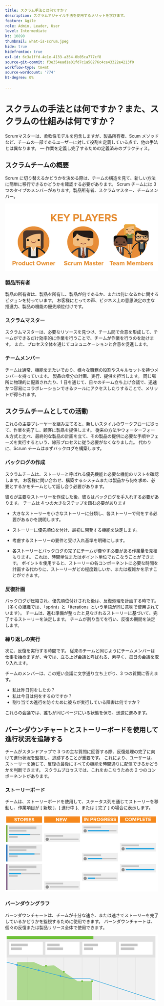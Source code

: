 ```yaml
---
title: スクラム手法とは何ですか？
description: スクラムアジャイル手法を使用するメリットを学びます。
feature: Agile
role: Admin, Leader, User
level: Intermediate
kt: 10890
thumbnail: what-is-scrum.jpeg
hide: true
hidefromtoc: true
exl-id: 6c3a1ffd-4e1e-4133-a354-0b05ca777cf8
source-git-commit: f3e354ead1a01fd7c1a58276c4ca43322e4213f0
workflow-type: tm+mt
source-wordcount: '774'
ht-degree: 0%

---
```


# スクラムの手法とは何ですか？また、スクラムの仕組みは何ですか？

Scrumマスターは、柔軟性モデルを包含しますが、製品所有者、Scum メソッドなど、チームの一部であるユーザーに対して役割を定義している点で、他の手法とは異なります。  — 作業を定義し完了するための定義済みのプラクティス。

## スクラムチームの概要

Scrum に切り替えるかどうかを決める際は、チームの構造を見て、新しい方法に簡単に移行できるかどうかを確認する必要があります。 Scrum チームには 3 つのタイプのメンバーがあります。製品所有者、スクラムマスター、チームメンバー。

![スクラムチームメンバー](assets/scrumteammembers-01.png)

### 製品所有者

製品の所有者は、製品を所有し、製品が何であるか、または何になるかに関するビジョンを持っています。 お客様にとっての声、ビジネス上の意思決定の主な推進力、製品の機能の優先順位付けです。


### スクラムマスター

スクラムマスターは、必要なリソースを見つけ、チーム間で合意を形成して、チームができるだけ効率的に作業を行うことで、チームが作業を行うのを助けます。 また、プロセス全体を通じてコミュニケーションと合意を促進します。


### チームメンバー

チームは通常、機能をまたいでおり、様々な職務の役割やスキルセットを持つメンバーを持っています。 製品の増分の計画、実行、提供を担当します。 同じ場所に物理的に配置されたり、1 日を通じて、日々のチーム立ち上げ会議で、迅速かつ容易にコラボレーションできるツールにアクセスしたりすることで、メリットが得られます。


## スクラムチームとしての活動

これらの主要プレーヤーを組み立てると、新しいスタイルのワークフローに従って、作業を完了し、顧客に製品を提供します。 従来の方法やウォーターフォール方式と比べ、最終的な製品の計画を立て、その製品の提供に必要な手順やフェーズを実行するという、線形プロセスに従う必要がなくなりました。 代わりに、Scrum チームはまずバックログを構築します。



### バックログの作成

スクラムチームは、ストーリーと呼ばれる優先機能と必要な機能のリストを確認します。 お客様に問い合わせ、構築するシステムまたは製品から何を求め、必要とするかをチームとして話し合う必要があります。


彼らが主要なストーリーを作成した後、彼らはバックログを手入れする必要があります。 チームは 4 つの大きなステップを踏む必要があります


* 大きなストーリーを小さなストーリーに分類し、各ストーリーで何をする必要があるかを説明します。

* ストーリーに優先順位を付け、最初に開発する機能を決定します。

* 考慮するストーリーの要件と受け入れ基準を明確にします。

* 各ストーリーとバックログの完了にチームが費やす必要がある作業量を見積もります。 これは、時間単位またはポイント単位でおこなうことができます。 ポイントを使用すると、ストーリーの各コンポーネントに必要な時間を計画する代わりに、ストーリーがどの程度難しいか、または複雑かを示すことができます。


### 反復計画

バックログが圧縮され、優先順位付けされた後は、反復処理を計画する時です。 （多くの組織では、「sprint」と「iteration」という単語が同じ意味で使用されています）。 チームは、進む準備が整ったと見なされるストーリーに基づいて、完了するストーリーを決定します。 チームが割り当てを行い、反復の期間を決定します。



### 繰り返しの実行

次に、反復を実行する時間です。 従来のチームと同じようにチームメンバーは仕事を始めますが、今では、立ち上げ会議と呼ばれる、素早く、毎日の会議を取り入れます。

チームのメンバーは、この短い会議に文字通り立ち上がり、3 つの質問に答えます。

* 私は昨日何をしたの？
* 私は今日は何をするのですか？
* 割り当ての進行を防ぐために彼らが実行している障害は何ですか？


これらの会議では、誰もが同じページにいる状態を保ち、迅速に進みます。



## バーンダウンチャートとストーリーボードを使用して進行状況を追跡する

チームがスタンドアップで 3 つの主な質問に回答する際、反復処理の完了に向けて進行状況を監視し、追跡することが重要です。 これにより、ユーザーは、ストーリーを通じて、反復の最後にすべての機能を時間通りに配信できるかどうかを判断できます。 スクラムプロセスでは、これをおこなうための 2 つのコンポーネントがあります。


### ストーリーボード

チームは、ストーリーボードを使用して、ステータス列を通じてストーリーを移動し、作業項目が [ 新規 ]、[ 進行中 ]、または [ 完了 ] の場合に表示します。

![ストーリーボード](assets/storyboard-01.png)


### バーンダウングラフ

バーンダウンチャートは、チームが十分な速さ、または速さでストーリーを完了しているかどうかを監視するために使用できます。 バーンダウンチャートは、個々の反復または製品リリース全体で使用できます。

![バーンダウングラフ](assets/burndown-01.png)
